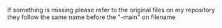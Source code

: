 If something is missing please refer to the original files on my repository they follow the same name before the "-main" on filename
